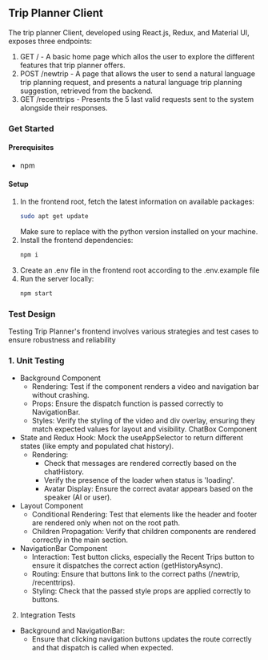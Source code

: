 ## Trip Planner Client ##

The trip planner Client, developed using React.js, Redux, and Material UI, exposes three endpoints:
1) GET / - A basic home page which allos the user to explore the different features that trip planner offers.
1) POST /newtrip - A page that allows the user to send a natural language trip planning request, and presents a
   natural language trip planning suggestion, retrieved from the backend.
2) GET /recenttrips - Presents the 5 last valid requests sent to the system alongside their responses.

### Get Started ###

#### Prerequisites ####
- npm

#### Setup ####
1. In the frontend root, fetch the latest information on available packages:
    ```bash
    sudo apt get update
    ```
    Make sure to replace <your-python-version> with the python version installed on your machine.
2. Install the frontend dependencies:
    ```bash
    npm i
    ```
3. Create an .env file in the frontend root according to the .env.example file
4. Run the server locally:
   ```bash
   npm start
   ```

### Test Design ###

Testing Trip Planner's frontend involves various strategies and test cases to ensure robustness and reliability

### 1. **Unit Testing**
- Background Component 
  - Rendering: Test if the component renders a video and navigation bar without crashing.
  - Props: Ensure the dispatch function is passed correctly to NavigationBar.
  - Styles: Verify the styling of the video and div overlay, ensuring they match expected values for layout and visibility.
    ChatBox Component
- State and Redux Hook: 
  Mock the useAppSelector to return different states (like empty and populated chat history).
  - Rendering:
    - Check that messages are rendered correctly based on the chatHistory. 
    - Verify the presence of the loader when status is 'loading'. 
    - Avatar Display: Ensure the correct avatar appears based on the speaker (AI or user).
- Layout Component 
  - Conditional Rendering: Test that elements like the header and footer are rendered only when not on the root path.
  - Children Propagation: Verify that children components are rendered correctly in the main section.
- NavigationBar Component 
  - Interaction: Test button clicks, especially the Recent Trips button to ensure it dispatches the correct action (getHistoryAsync). 
  - Routing: Ensure that buttons link to the correct paths (/newtrip, /recenttrips). 
  - Styling: Check that the passed style props are applied correctly to buttons.
2. Integration Tests
- Background and NavigationBar:
  - Ensure that clicking navigation buttons updates the route correctly and that dispatch is called when expected.
